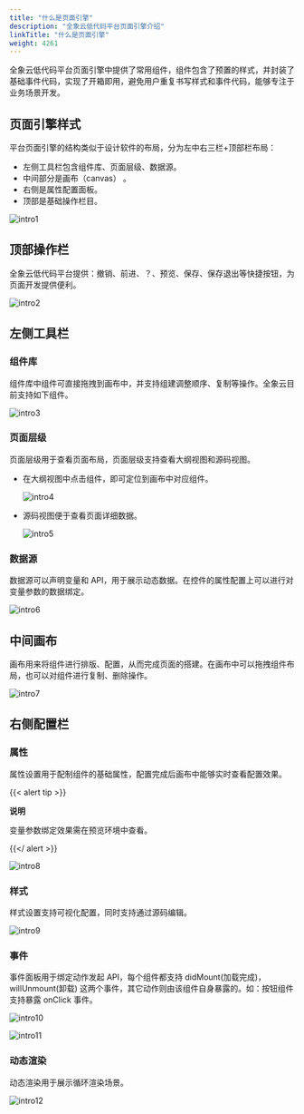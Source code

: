 ```yaml
---
title: "什么是页面引擎"
description: "全象云低代码平台页面引擎介绍"
linkTitle: "什么是页面引擎"
weight: 4261
---
```


全象云低代码平台页面引擎中提供了常用组件，组件包含了预置的样式，并封装了基础事件代码，实现了开箱即用，避免用户重复书写样式和事件代码，能够专注于业务场景开发。

## 页面引擎样式

平台页面引擎的结构类似于设计软件的布局，分为左中右三栏+顶部栏布局：

- 左侧工具栏包含组件库、页面层级、数据源。
- 中间部分是画布（canvas） 。
- 右侧是属性配置面板。
- 顶部是基础操作栏目。

![intro1](/images/manual/custom/page_design/intro1.png)

## 顶部操作栏

全象云低代码平台提供：撤销、前进、？、预览、保存、保存退出等快捷按钮，为页面开发提供便利。

![intro2](/images/manual/custom/page_design/intro2.png)

## 左侧工具栏

### 组件库

组件库中组件可直接拖拽到画布中，并支持组建调整顺序、复制等操作。全象云目前支持如下组件。

![intro3](/images/manual/custom/page_design/intro3.png)

### 页面层级

页面层级用于查看页面布局，页面层级支持查看大纲视图和源码视图。

- 在大纲视图中点击组件，即可定位到画布中对应组件。

  ![intro4](/images/manual/custom/page_design/intro4.png)

- 源码视图便于查看页面详细数据。

  ![intro5](/images/manual/custom/page_design/intro5.png)

### 数据源

数据源可以声明变量和 API，用于展示动态数据。在控件的属性配置上可以进行对变量参数的数据绑定。

![intro6](/images/manual/custom/page_design/intro6.png)

## 中间画布

画布用来将组件进行排版、配置，从而完成页面的搭建。在画布中可以拖拽组件布局，也可以对组件进行复制、删除操作。

![intro7](/images/manual/custom/page_design/intro7.png)

## 右侧配置栏

### 属性

属性设置用于配制组件的基础属性，配置完成后画布中能够实时查看配置效果。

{{< alert tip >}}

**说明**

变量参数绑定效果需在预览环境中查看。

{{</ alert >}}

![intro8](/images/manual/custom/page_design/intro8.png)

### 样式

样式设置支持可视化配置，同时支持通过源码编辑。

![intro9](/images/manual/custom/page_design/intro9.png)

### 事件

事件面板用于绑定动作发起 API，每个组件都支持 didMount(加载完成)，willUnmount(卸载) 这两个事件，其它动作则由该组件自身暴露的。如：按钮组件支持暴露 onClick 事件。

![intro10](/images/manual/custom/page_design/intro10.png)

![intro11](/images/manual/custom/page_design/intro11.jpeg)

### 动态渲染

动态渲染用于展示循环渲染场景。

![intro12](/images/manual/custom/page_design/intro12.png)
